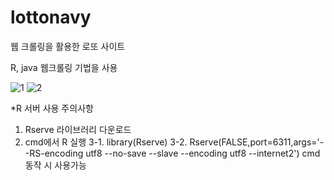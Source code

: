 # lottonavy

웹 크롤링을 활용한 로또 사이트

R, java 웹크롤링 기법을 사용

![1](https://user-images.githubusercontent.com/34128998/89152066-4b695f00-d59d-11ea-8b11-632df46ea1e3.PNG)
![2](https://user-images.githubusercontent.com/34128998/89152072-4f957c80-d59d-11ea-9432-bd99b7e2145a.PNG)



*R 서버 사용 주의사항
1. Rserve 라이브러리 다운로드
2. cmd에서 R 실행
3-1. library(Rserve)
3-2. Rserve(FALSE,port=6311,args='--RS-encoding utf8 --no-save --slave --encoding utf8  --internet2')
cmd동작 시 사용가능
